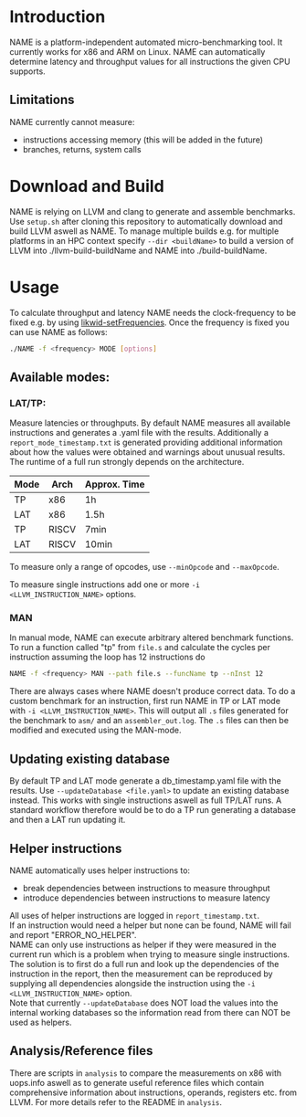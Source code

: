 
# Introduction

NAME is a platform-independent automated micro-benchmarking tool. It currently works for x86 and ARM on Linux.
NAME can automatically determine latency and throughput values for all instructions the given CPU supports.

## Limitations
NAME currently cannot measure: 
- instructions accessing memory (this will be added in the future)
- branches, returns, system calls

# Download and Build
NAME is relying on LLVM and clang to generate and assemble benchmarks. Use `setup.sh` after cloning this repository to automatically download and build LLVM aswell as NAME. To manage multiple builds e.g. for multiple platforms in an HPC context specify `--dir <buildName>` to build a version of LLVM into ./llvm-build-buildName and NAME into ./build-buildName.

# Usage
To calculate throughput and latency NAME needs the clock-frequency to be fixed e.g. by using [likwid-setFrequencies](https://github.com/RRZE-HPC/likwid/wiki/likwid-setFrequencies). Once the frequency is fixed you can use NAME as follows: 
```bash
./NAME -f <frequency> MODE [options]
```
## Available modes:
### LAT/TP:
Measure latencies or throughputs.
By default NAME measures all available instructions and generates a .yaml file with the results. Additionally a `report_mode_timestamp.txt` is generated providing additional information about how the values were obtained and warnings about unusual results. The runtime of a full run strongly depends on the architecture.

|Mode|Arch|Approx. Time|
|----|----|----|
|TP|x86|1h|
|LAT|x86|1.5h|
|TP|RISCV|7min|
|LAT|RISCV|10min|

To measure only a range of opcodes, use `--minOpcode` and `--maxOpcode`.

To measure single instructions add one or more `-i <LLVM_INSTRUCTION_NAME>` options.

### MAN
In manual mode, NAME can execute arbitrary altered benchmark functions.
To run a function called "tp" from `file.s` and calculate the cycles per instruction assuming the loop has 12 instructions do
```bash
NAME -f <frequency> MAN --path file.s --funcName tp --nInst 12
```

There are always cases where NAME doesn't produce correct data. To do a custom benchmark for an instruction, first run NAME in TP or LAT mode with `-i <LLVM_INSTRUCTION_NAME>`. This will output all `.s` files generated for the benchmark to `asm/` and an `assembler_out.log`. The `.s` files can then be modified and executed using the MAN-mode.

## Updating existing database
By default TP and LAT mode generate a db_timestamp.yaml file with the results. Use `--updateDatabase <file.yaml>` to update an existing database instead. This works with single instructions aswell as full TP/LAT runs. A standard workflow therefore would be to do a TP run generating a database and then a LAT run updating it.

## Helper instructions
NAME automatically uses helper instructions to:
- break dependencies between instructions to measure throughput
- introduce dependencies between instructions to measure latency

All uses of helper instructions are logged in `report_timestamp.txt`.\
If an instruction would need a helper but none can be found, NAME will fail and report "ERROR_NO_HELPER".\
NAME can only use instructions as helper if they were measured in the current run which is a problem when trying to measure single instructions.
The solution is to first do a full run and look up the dependencies of the instruction in the report, then the measurement can be reproduced by supplying all dependencies alongside the instruction using the `-i <LLVM_INSTRUCTION_NAME>` option. \
Note that currently `--updateDatabase` does NOT load the values into the internal working databases so the information read from there can NOT be used as helpers.

## Analysis/Reference files
There are scripts in `analysis` to compare the measurements on x86 with uops.info aswell as to generate useful reference files which contain comprehensive information about instructions, operands, registers etc. from LLVM. For more details refer to the README in `analysis`.

